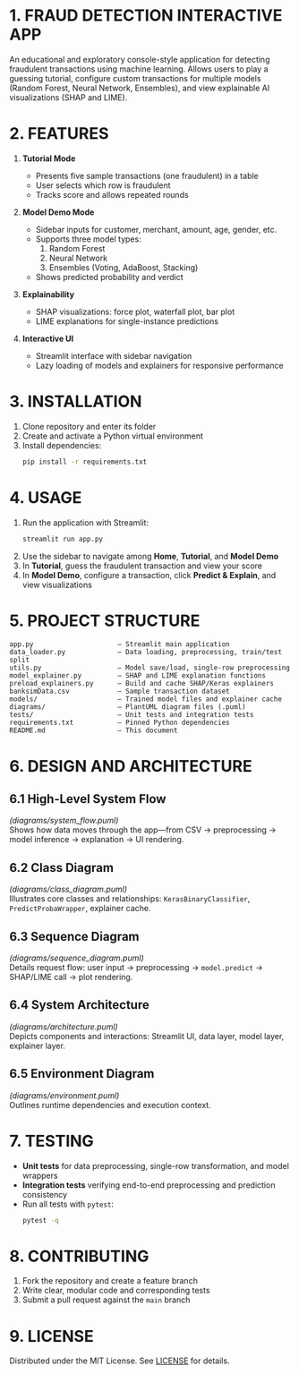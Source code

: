 # 1. FRAUD DETECTION INTERACTIVE APP

An educational and exploratory console-style application for detecting fraudulent transactions using machine learning. Allows users to play a guessing tutorial, configure custom transactions for multiple models (Random Forest, Neural Network, Ensembles), and view explainable AI visualizations (SHAP and LIME).

# 2. FEATURES

1. **Tutorial Mode**  
   - Presents five sample transactions (one fraudulent) in a table  
   - User selects which row is fraudulent  
   - Tracks score and allows repeated rounds  

2. **Model Demo Mode**  
   - Sidebar inputs for customer, merchant, amount, age, gender, etc.  
   - Supports three model types:  
     1. Random Forest  
     2. Neural Network  
     3. Ensembles (Voting, AdaBoost, Stacking)  
   - Shows predicted probability and verdict  

3. **Explainability**  
   - SHAP visualizations: force plot, waterfall plot, bar plot  
   - LIME explanations for single-instance predictions  

4. **Interactive UI**  
   - Streamlit interface with sidebar navigation  
   - Lazy loading of models and explainers for responsive performance  

# 3. INSTALLATION

1. Clone repository and enter its folder  
2. Create and activate a Python virtual environment  
3. Install dependencies:  
   ```bash
   pip install -r requirements.txt
   ```  

# 4. USAGE

1. Run the application with Streamlit:  
   ```bash
   streamlit run app.py
   ```  
2. Use the sidebar to navigate among **Home**, **Tutorial**, and **Model Demo**  
3. In **Tutorial**, guess the fraudulent transaction and view your score  
4. In **Model Demo**, configure a transaction, click **Predict & Explain**, and view visualizations  

# 5. PROJECT STRUCTURE

```
app.py                     – Streamlit main application  
data_loader.py             – Data loading, preprocessing, train/test split  
utils.py                   – Model save/load, single-row preprocessing  
model_explainer.py         – SHAP and LIME explanation functions  
preload_explainers.py      – Build and cache SHAP/Keras explainers  
banksimData.csv            – Sample transaction dataset  
models/                    – Trained model files and explainer cache  
diagrams/                  – PlantUML diagram files (.puml)  
tests/                     – Unit tests and integration tests  
requirements.txt           – Pinned Python dependencies  
README.md                  – This document  
```

# 6. DESIGN AND ARCHITECTURE

## 6.1 High-Level System Flow  
*(diagrams/system_flow.puml)*  
Shows how data moves through the app—from CSV → preprocessing → model inference → explanation → UI rendering.

## 6.2 Class Diagram  
*(diagrams/class_diagram.puml)*  
Illustrates core classes and relationships: `KerasBinaryClassifier`, `PredictProbaWrapper`, explainer cache.

## 6.3 Sequence Diagram  
*(diagrams/sequence_diagram.puml)*  
Details request flow: user input → preprocessing → `model.predict` → SHAP/LIME call → plot rendering.

## 6.4 System Architecture  
*(diagrams/architecture.puml)*  
Depicts components and interactions: Streamlit UI, data layer, model layer, explainer layer.

## 6.5 Environment Diagram  
*(diagrams/environment.puml)*  
Outlines runtime dependencies and execution context.

# 7. TESTING

- **Unit tests** for data preprocessing, single-row transformation, and model wrappers  
- **Integration tests** verifying end-to-end preprocessing and prediction consistency  
- Run all tests with `pytest`:
  ```bash
  pytest -q
  ```

# 8. CONTRIBUTING

1. Fork the repository and create a feature branch  
2. Write clear, modular code and corresponding tests  
3. Submit a pull request against the `main` branch  

# 9. LICENSE

Distributed under the MIT License. See [LICENSE](LICENSE) for details.  
```